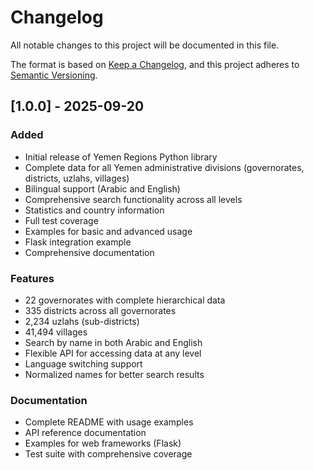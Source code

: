 # Changelog

All notable changes to this project will be documented in this file.

The format is based on [Keep a Changelog](https://keepachangelog.com/en/1.0.0/),
and this project adheres to [Semantic Versioning](https://semver.org/spec/v2.0.0.html).

## [1.0.0] - 2025-09-20

### Added
- Initial release of Yemen Regions Python library
- Complete data for all Yemen administrative divisions (governorates, districts, uzlahs, villages)
- Bilingual support (Arabic and English)
- Comprehensive search functionality across all levels
- Statistics and country information
- Full test coverage
- Examples for basic and advanced usage
- Flask integration example
- Comprehensive documentation

### Features
- 22 governorates with complete hierarchical data
- 335 districts across all governorates
- 2,234 uzlahs (sub-districts)
- 41,494 villages
- Search by name in both Arabic and English
- Flexible API for accessing data at any level
- Language switching support
- Normalized names for better search results

### Documentation
- Complete README with usage examples
- API reference documentation
- Examples for web frameworks (Flask)
- Test suite with comprehensive coverage
